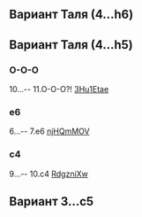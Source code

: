 ## Вариант Таля (4...h6)

## Вариант Таля (4...h5)

### O-O-O

10...-- 11.O-O-O?! [3Hu1Etae](https://lichess.org/3Hu1Etae)<fen value="rn2k2r/pp2npp1/1qp1p3/3pP1Np/3P3P/2NQ4/PPP2PP1/R3K2R b KQkq - 3 10"/><fend/>

### e6

6...-- 7.e6 [njHQmMOV](https://lichess.org/njHQmMOV)<fen value="rn1qkbnr/pp2pp2/2p3p1/3pP2p/3P3P/3Q4/PPP2PP1/RNB1K1NR b KQkq - 0 6"/><fend/>

### c4

9...-- 10.c4 [RdgzniXw](https://lichess.org/RdgzniXw)<fen value="r2qk1nr/pp1nbp2/2p1p1p1/3pP1Bp/3P3P/3Q1N2/PPPN1PP1/R3K2R b KQkq - 4 9"/><fend/>

## Вариант 3...c5

